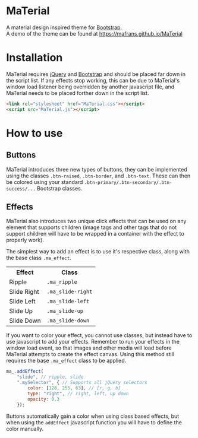 # MaTerial
A material design inspired theme for [Bootstrap](https://getbootstrap.com).  
A demo of the theme can be found at https://mafrans.github.io/MaTerial

# Installation
MaTerial requires [jQuery](https://jquery.com) and [Bootstrap](https://getbootstrap.com) and should be placed far down in the script list. If any effects stop working, this can be due to MaTerial's window load listener being overridden by another javascript file, and MaTerial needs to be placed forther down in the script list.

```html
<link rel="stylesheet" href="MaTerial.css"></script>
<script src="MaTerial.js"></script>
```

# How to use
## Buttons
MaTerial introduces three new types of buttons, they can be implemented using the classes `.btn-raised`, `.btn-border`, and `.btn-text`. These can then be colored using your standard `.btn-primary/.btn-secondary/.btn-success/...` Bootstrap classes.

## Effects
MaTerial also introduces two unique click effects that can be used on any element that supports children (image tags and other tags that do not support children will have to be wrapped in a container with the effect to properly work).

The simplest way to add an effect is to use it's respective class, along with the base class `.ma_effect`.  
<table>
    <tr>
        <th>Effect</th>
        <th>Class</th>
    </tr>
    <tr>
        <td>Ripple</td>
        <td><code>.ma_ripple</code></td>
    </tr>
    <tr>
        <td>Slide Right</td>
        <td><code>.ma_slide-right</code></td>
    </tr>
    <tr>
        <td>Slide Left</td>
        <td><code>.ma_slide-left</code></td>
    </tr>
    <tr>
        <td>Slide Up</td>
        <td><code>.ma_slide-up</code></td>
    </tr>
    <tr>
        <td>Slide Down</td>
        <td><code>.ma_slide-down</code></td>
    </tr>
</table> 

If you want to color your effect, you cannot use classes, but instead have to use javascript to add your effects. Remember to run your effects in the window load event, so that images and other media will load before MaTerial attempts to create the effect canvas. Using this method still requires the base `.ma_effect` class to be applied.
```javascript
ma_.addEffect(
    "slide", // ripple, slide
    ".mySelector", { // Supports all jQuery selectors 
        color: [128, 255, 63], // [r, g, b]
        type: "right", // right, left, up down 
        opacity: 0.3
    });
```

Buttons automatically gain a color when using class based effects, but when using the `addEffect` javascript function you will have to define the color manually.

